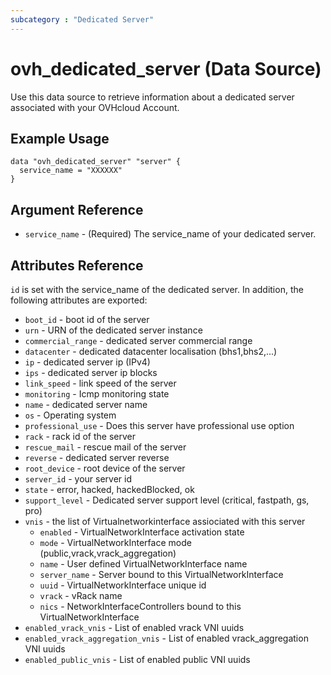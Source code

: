 ```yaml
---
subcategory : "Dedicated Server"
---
```


# ovh_dedicated_server (Data Source)

Use this data source to retrieve information about a dedicated server associated with your OVHcloud Account.

## Example Usage

```hcl
data "ovh_dedicated_server" "server" {
  service_name = "XXXXXX"
}
```

## Argument Reference

* `service_name` - (Required) The service_name of your dedicated server.

## Attributes Reference

`id` is set with the service_name of the dedicated server.
In addition, the following attributes are exported:

* `boot_id` - boot id of the server
* `urn` - URN of the dedicated server instance
* `commercial_range` - dedicated server commercial range
* `datacenter` - dedicated datacenter localisation (bhs1,bhs2,...)
* `ip` - dedicated server ip (IPv4)
* `ips` - dedicated server ip blocks
* `link_speed` - link speed of the server
* `monitoring` - Icmp monitoring state
* `name` - dedicated server name
* `os` - Operating system
* `professional_use` - Does this server have professional use option
* `rack` - rack id of the server
* `rescue_mail` - rescue mail of the server
* `reverse` - dedicated server reverse
* `root_device` - root device of the server
* `server_id` - your server id
* `state` - error, hacked, hackedBlocked, ok
* `support_level` - Dedicated server support level (critical, fastpath, gs, pro)
* `vnis` - the list of Virtualnetworkinterface assiociated with this server
  * `enabled` - VirtualNetworkInterface activation state
  * `mode` - VirtualNetworkInterface mode (public,vrack,vrack_aggregation)
  * `name` - User defined VirtualNetworkInterface name
  * `server_name` - Server bound to this VirtualNetworkInterface
  * `uuid` - VirtualNetworkInterface unique id
  * `vrack` - vRack name
  * `nics` - NetworkInterfaceControllers bound to this VirtualNetworkInterface
* `enabled_vrack_vnis` - List of enabled vrack VNI uuids
* `enabled_vrack_aggregation_vnis` - List of enabled vrack_aggregation VNI uuids
* `enabled_public_vnis` - List of enabled public VNI uuids
